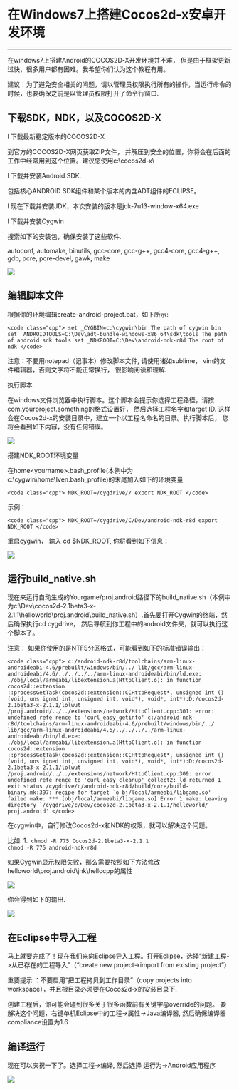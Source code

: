 # 在Windows7上搭建Cocos2d-x安卓开发环境
---

在windows7上搭建Android的COCOS2D-X开发环境并不难， 但是由于框架更新过快，很多用户都有困难。我希望你们认为这个教程有用。

建议：为了避免安全相关的问题，请以管理员权限执行所有的操作，当运行命令的时候，也要确保之前是以管理员权限打开了命令行窗口.

## 下载SDK，NDK，以及COCOS2D-X

l  下载最新稳定版本的COCOS2D-X

到官方的COCOS2D-X网页获取ZIP文件， 并解压到安全的位置，你将会在后面的工作中经常用到这个位置。建议您使用c:\cocos2d-x\

l  下载并安装Android SDK.

包括核心ANDROID SDK组件和某个版本的内含ADT组件的ECLIPSE。

l  现在下载并安装JDK，本次安装的版本是jdk-7u13-window-x64.exe

l  下载并安装Cygwin

搜索如下的安装包，确保安装了这些软件.

autoconf, automake, binutils, gcc-core, gcc-g++, gcc4-core, gcc4-g++, gdb, pcre, pcre-devel, gawk, make


![](./res/060333V6U.png)


## 编辑脚本文件

根据你的环境编辑create-android-project.bat，如下所示:

	<code class="cpp"> set _CYGBIN=c:\cygwin\bin The path of cygwin bin set _ANDROIDTOOLS=C:\Dev\adt-bundle-windows-x86_64\sdk\tools The path of android sdk tools set _NDKROOT=C:\Dev\android-ndk-r8d The root of ndk </code>


注意：不要用notepad（记事本）修改脚本文件, 请使用诸如sublime， vim的文件编辑器，否则文字将不能正常换行， 很影响阅读和理解.

执行脚本

在windows文件浏览器中执行脚本。这个脚本会提示你选择工程路径，请按com.yourproject.something的格式设置好， 然后选择工程名字和target ID. 这样会在Cocos2d-x的安装目录中，建立一个以工程名命名的目录。执行脚本后， 您将会看到如下内容，没有任何错误。

![](../res/060334dOH.png)

搭建NDK_ROOT环境变量

在home\<yourname>\.bash_profile(本例中为c:\cygwin\home\Iven\.bash_profile)的末尾加入如下的环境变量

	<code class="cpp"> NDK_ROOT=/cygdrive// export NDK_ROOT </code>


示例：

	<code class="cpp"> NDK_ROOT=/cygdrive/C/Dev/android-ndk-r8d export NDK_ROOT </code>


重启cygwin， 输入 cd $NDK_ROOT, 你将看到如下信息：

![](./res/060335SDP.png)

 

## 运行build_native.sh

现在来运行自动生成的Yourgame/proj.android路径下的build_native.sh（本例中为c:\Dev\cocos2d-2.1beta3-x-2.1.1\helloworld\proj.android\build_native.sh）.首先要打开Cygwin的终端，然后确保执行cd cygdrive， 然后导航到你工程中的android文件夹，就可以执行这个脚本了。

注意： 如果你使用的是NTFS分区格式，可能看到如下的标准错误输出：

	<code class="cpp"> c:/android-ndk-r8d/toolchains/arm-linux-androideabi-4.6/prebuilt/windows/bin/../ lib/gcc/arm-linux-androideabi/4.6/../../../../arm-linux-androideabi/bin/ld.exe: ./obj/local/armeabi/libextension.a(HttpClient.o): in function cocos2d::extension ::processGetTask(cocos2d::extension::CCHttpRequest*, unsigned int ()(void, uns igned int, unsigned int, void*), void*, int*):D:/cocos2d-2.1beta3-x-2.1.1/lolwut /proj.android/../../extensions/network/HttpClient.cpp:301: error: undefined refe rence to 'curl_easy_getinfo' c:/android-ndk-r8d/toolchains/arm-linux-androideabi-4.6/prebuilt/windows/bin/../ lib/gcc/arm-linux-androideabi/4.6/../../../../arm-linux-androideabi/bin/ld.exe: ./obj/local/armeabi/libextension.a(HttpClient.o): in function cocos2d::extension ::processGetTask(cocos2d::extension::CCHttpRequest*, unsigned int ()(void, uns igned int, unsigned int, void*), void*, int*):D:/cocos2d-2.1beta3-x-2.1.1/lolwut /proj.android/../../extensions/network/HttpClient.cpp:309: error: undefined refe rence to 'curl_easy_cleanup' collect2: ld returned 1 exit status /cygdrive/c/android-ndk-r8d/build/core/build-binary.mk:397: recipe for target `o bj/local/armeabi/libgame.so' failed make: *** [obj/local/armeabi/libgame.so] Error 1 make: Leaving directory `/cygdrive/c/Dev/cocos2d-2.1beta3-x-2.1.1/helloworld/ proj.android' </code>


 

在cygwin中，自行修改Cocos2d-x和NDK的权限，就可以解决这个问题。

比如:
1.<code class="cpp"> chmod -R 775 Cocos2d-2.1beta3-x-2.1.1 chmod -R 775 android-ndk-r8d </code>


如果Cygwin显示权限失败，那么需要按照如下方法修改  helloworld\proj.android\jnk\hellocpp的属性

![](./res/060338r2V.png)

你会得到如下的输出.

![](./res/060340rfn.png)

 

## 在Eclipse中导入工程

马上就要完成了！现在我们来向Eclipse导入工程。打开Eclipse，选择“新建工程->从已存在的工程导入”（“create new project->import from existing project”）

重要提示 ：不要启用“把工程拷贝到工作目录”（copy projects into workspace），并且根目录必须要在Cocos2d-x的安装目录下.

创建工程后，你可能会碰到很多关于很多函数前有关键字@override的问题。 要解决这个问题，右键单机Eclipse中的工程->属性->Java编译器, 然后确保编译器compliance设置为1.6

## 编译运行

现在可以庆祝一下了。选择工程->编译, 然后选择 运行为->Android应用程序

![](./res/060341gpM.jpg)

 
